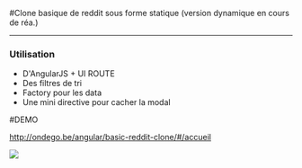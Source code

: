 #Clone basique de reddit sous forme statique (version dynamique en cours de réa.)
<hr>
<h3>Utilisation</h3>
<ul>
<li>D'AngularJS + UI ROUTE</li>
<li>Des filtres de tri</li>
<li>Factory pour les data</li>
<li>Une mini directive pour cacher la modal</li>
</ul>

#DEMO

<a href="http://ondego.be/angular/basic-reddit-clone/#/accueil">http://ondego.be/angular/basic-reddit-clone/#/accueil</a>


<img src="http://www.ondego.be/divers/basicRedditCloneStatique.png" />
